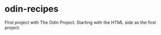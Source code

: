 # odin-recipes

FIrst project with The Odin Project. Starting with the HTML side as the first project.
